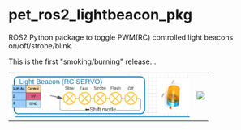 # pet_ros2_lightbeacon_pkg
ROS2 Python package to toggle PWM(RC) controlled light beacons on/off/strobe/blink.

This is the first "smoking/burning" release...

<table>
    <tr>
      <td>
        <img src="doc/LightBeacon.png" width="350px">
      </td>
      <td>
        <img src="https://user-images.githubusercontent.com/49879749/156254687-591ab6c0-a413-49ae-9e35-8ce395d5ccf8.mp4" width="400px">
      </td>
    </tr>
  </table>



